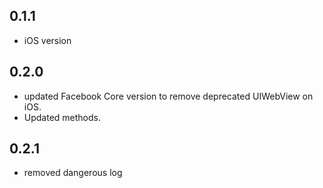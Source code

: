 ## 0.1.1
- iOS version

## 0.2.0
- updated Facebook Core version to remove deprecated UIWebView on iOS.
- Updated methods.

## 0.2.1
- removed dangerous log
